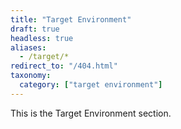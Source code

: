 ```yaml
---
title: "Target Environment"
draft: true
headless: true
aliases:
  - /target/*
redirect_to: "/404.html"
taxonomy:
  category: ["target environment"]
---
```


This is the Target Environment section.
